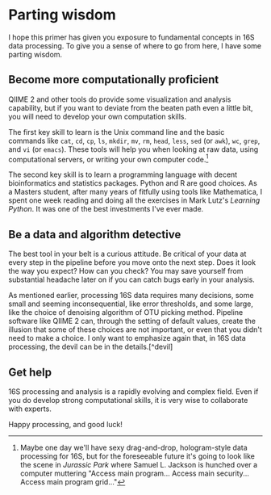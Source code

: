 # Parting wisdom

I hope this primer has given you exposure to fundamental concepts in 16S data
processing. To give you a sense of where to go from here, I have some parting
wisdom.

## Become more computationally proficient

QIIME 2 and other tools do provide some visualization and analysis capability,
but if you want to deviate from the beaten path even a little bit, you will
need to develop your own computation skills.

The first key skill to learn is the Unix command line and the basic commands
like `cat`, `cd`, `cp`, `ls`, `mkdir`, `mv`, `rm`, `head`, `less`, `sed` (or
`awk`), `wc`, `grep`, and `vi` (or `emacs`). These tools will help you when
looking at raw data, using computational servers, or writing your own computer
code.[^jp]

[^jp]: Maybe one day we'll have sexy drag-and-drop, hologram-style data
  processing for 16S, but for the foreseeable future it's going to look like
the scene in *Jurassic Park* where Samuel L. Jackson is hunched over a computer
muttering "Access main program...  Access main security... Access main program
grid..."

The second key skill is to learn a programming language with decent
bioinformatics and statistics packages. Python and R are good choices. As a
Masters student, after many years of fitfully using tools like Mathematica,
I spent one week reading and doing all the exercises in Mark Lutz's _Learning
Python_. It was one of the best investments I've ever made.

## Be a data and algorithm detective

The best tool in your belt is a curious attitude. Be critical of your data at
every step in the pipeline before you move onto the next step.  Does it look
the way you expect? How can you check? You may save yourself from substantial
headache later on if you can catch bugs early in your analysis.

As mentioned earlier, processing 16S data requires many decisions, some small
and seeming inconsequential, like error thresholds, and some large, like the
choice of denoising algorithm of OTU picking method. Pipeline software like
QIIME 2 can, through the setting of default values, create the illusion that
some of these choices are not important, or even that you didn't need to make
a choice. I only want to emphasize again that, in 16S data processing, the devil
can be in the details.[^devil]

## Get help

16S processing and analysis is a rapidly evolving and complex field. Even if
you do develop strong computational skills, it is very wise to collaborate with
experts.

Happy processing, and good luck!
